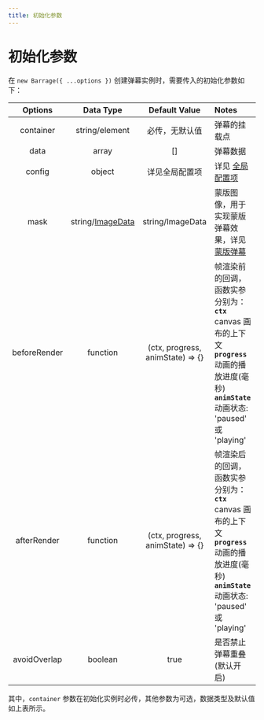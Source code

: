```yaml
---
title: 初始化参数
---
```


# 初始化参数

在 `new Barrage({ ...options })` 创建弹幕实例时，需要传入的初始化参数如下：

|   Options    |                                   Data Type                                    |          Default Value           | Notes                                                                                                                                                          |
| :----------: | :----------------------------------------------------------------------------: | :------------------------------: | :------------------------------------------------------------------------------------------------------------------------------------------------------------- |
|  container   |                                 string/element                                 |          必传，无默认值          | 弹幕的挂载点                                                                                                                                                   |
|     data     |                                     array                                      |                []                | 弹幕数据                                                                                                                                                       |
|    config    |                                     object                                     |          详见全局配置项          | 详见 [全局配置项](/document/config.html)                                                                                                                       |
|     mask     | string/[ImageData](https://developer.mozilla.org/zh-CN/docs/Web/API/ImageData) |         string/ImageData         | 蒙版图像，用于实现蒙版弹幕效果，详见 [蒙版弹幕](/document/implement.html)                                                                                      |
| beforeRender |                                    function                                    | (ctx, progress, animState) => {} | 帧渲染前的回调，函数实参分别为：<br/>**`ctx`** canvas 画布的上下文<br/>**`progress`** 动画的播放进度(毫秒)<br/>**`animState`** 动画状态: 'paused' 或 'playing' |
| afterRender  |                                    function                                    | (ctx, progress, animState) => {} | 帧渲染后的回调，函数实参分别为：<br/>**`ctx`** canvas 画布的上下文<br/>**`progress`** 动画的播放进度(毫秒)<br/>**`animState`** 动画状态: 'paused' 或 'playing' |
| avoidOverlap |                                    boolean                                     |               true               | 是否禁止弹幕重叠(默认开启)                                                                                                                                     |

其中，`container` 参数在初始化实例时必传，其他参数为可选，数据类型及默认值如上表所示。
